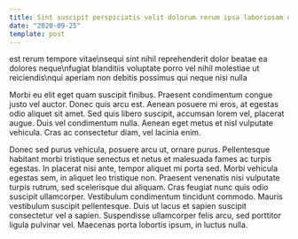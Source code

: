 ```yaml
---
title: Sint suscipit perspiciatis velit dolorum rerum ipsa laboriosam odio
date: "2020-09-25"
template: post
---
```


est rerum tempore vitae\nsequi sint nihil reprehenderit dolor beatae ea dolores neque\nfugiat blanditiis voluptate porro vel nihil molestiae ut reiciendis\nqui aperiam non debitis possimus qui neque nisi nulla

Morbi eu elit eget quam suscipit finibus. Praesent condimentum congue justo vel auctor. Donec quis arcu est. Aenean posuere mi eros, at egestas odio aliquet sit amet. Sed quis libero suscipit, accumsan lorem vel, placerat augue. Duis vel condimentum nulla. Aenean eget metus et nisl vulputate vehicula. Cras ac consectetur diam, vel lacinia enim.

Donec sed purus vehicula, posuere arcu ut, ornare purus. Pellentesque habitant morbi tristique senectus et netus et malesuada fames ac turpis egestas. In placerat nisi ante, tempor aliquet mi porta sed. Morbi vehicula egestas sem, in aliquet leo tristique non. Praesent venenatis nisi vulputate turpis rutrum, sed scelerisque dui aliquam. Cras feugiat nunc quis odio suscipit ullamcorper. Vestibulum condimentum tincidunt commodo. Mauris vestibulum suscipit pellentesque. Duis ut lacus et sapien suscipit consectetur vel a sapien. Suspendisse ullamcorper felis arcu, sed porttitor ligula pulvinar vel. Maecenas porta lobortis ipsum, in luctus nulla.